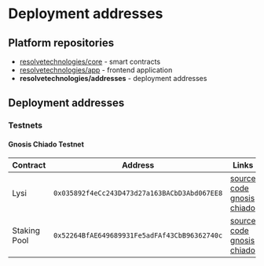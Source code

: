 # Deployment addresses

## Platform repositories

- [resolvetechnologies/core](https://github.com/resolvetechnologies/core) - smart contracts
- [resolvetechnologies/app](https://github.com/resolvetechnologies/app) - frontend application
- **resolvetechnologies/addresses** - deployment addresses


## Deployment addresses

### Testnets

#### Gnosis Chiado Testnet

| Contract           | Address                                      | Links                                                                                                                                                                                               |
|--------------------|----------------------------------------------|-----------------------------------------------------------------------------------------------------------------------------------------------------------------------------------------------------|
|    Lysi    | `0x035892f4eCc243D473d27a163BACbD3Abd067EE8` | [source code](https://github.com/resolvetechnologies/core/blob/main/contracts/token/Lysi.sol) [gnosis chiado](https://gnosis-chiado.blockscout.com/address/0x035892f4eCc243D473d27a163BACbD3Abd067EE8)   |
|    Staking Pool    | `0x52264BfAE649689931Fe5adFAf43CbB96362740c` | [source code](https://github.com/resolvetechnologies/core/blob/main/contracts/pool/StakingPool.sol) [gnosis chiado](https://gnosis-chiado.blockscout.com/address/0x52264BfAE649689931Fe5adFAf43CbB96362740c)   |

